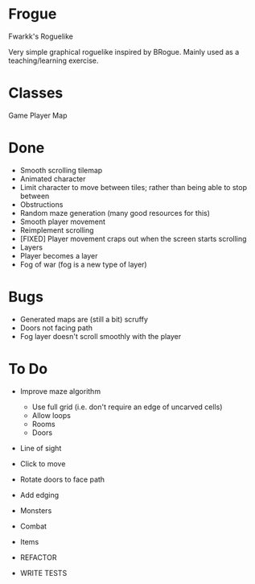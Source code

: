 Frogue
======

Fwarkk's Roguelike

Very simple graphical roguelike inspired by BRogue. Mainly used as a teaching/learning exercise.

Classes
=======
Game
Player
Map

Done
====
- Smooth scrolling tilemap
- Animated character
- Limit character to move between tiles; rather than being able to stop between
- Obstructions
- Random maze generation (many good resources for this)
- Smooth player movement
- Reimplement scrolling
- [FIXED] Player movement craps out when the screen starts scrolling
- Layers
- Player becomes a layer
- Fog of war (fog is a new type of layer)


Bugs
====
- Generated maps are (still a bit) scruffy
- Doors not facing path
- Fog layer doesn't scroll smoothly with the player

To Do
=====
- Improve maze algorithm
    - Use full grid (i.e. don't require an edge of uncarved cells)
    - Allow loops
    - Rooms
    - Doors
- Line of sight
- Click to move
- Rotate doors to face path
- Add edging
- Monsters
- Combat
- Items

- REFACTOR
- WRITE TESTS

